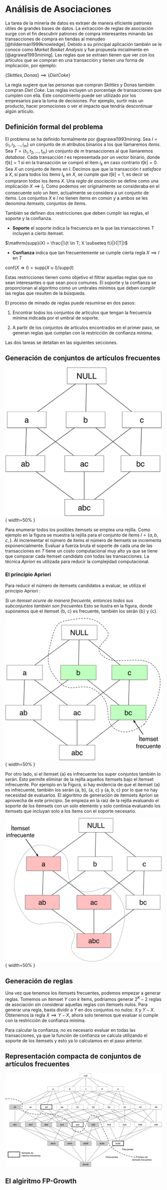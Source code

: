 # Análisis de Asociaciones

La tarea de la minería de datos es extraer de manera eficiente patrones útiles
de grandes bases de datos. La extracción de reglas de asociación surge con el
fin descubrir patrones de compra interesantes minando las transacciones de
compra en tiendas al menudeo [@hilderman1999knowledge]. Debido a su principal
aplicación también se le conoce como *Market Basket Analysis* y fue propuesta
inicialmente en [@agrawal1993mining]. Las reglas que se extraen tienen que ver con los articulos que se compran en una transacción y tienen una forma de implicación, por ejemplo:

$\{Skittles, Donas \} \implies \{ Diet Coke \}$ 

La regla sugiere que las personas que compran *Skittles* y Donas también
compran *Diet Coke*. Las reglas incluyen un porcentaje de transacciones que
cumplen con ella. Este conocimiento puede ser utilizado por los empresarios
para la toma de decisiones. Por ejemplo, surtir más un producto, hacer
promociones o ver el impacto que tendría descontinuar algún articulo.

## Definición formal del problema

El problema se ha definido formalmente por @agrawal1993mining: Sea $I = \{i_1,
i_2,\dots,i_m\}$ un conjunto de $m$ atributos binarios a los que llamaremos
*ítems*. Sea $T=\{t_1,t_2,\dots, t_m \}$ un conjunto de $m$ transacciones al
que llamaremos *database*. Cada transacción $t$ es representada por un vector
binario, donde $t[k] = 1$ si en la transacción se compró el ítem $i_k$ en caso
contrario $t[k] = 0$. Sea $X$ un conjunto de ítems en $I$. Decimos que que la
transacción $t$ *satisface* a $X$, si para todos los ítems $I_k$ en $X$, se
cumple que $t[k] = 1$, es decir se compraron todos los ítems $X$. Una *regla de
asociación* se define como una implicación $X \implies I_j$. Como podemos ver
originalmente se consideraba en el consecuente solo un ítem, actualmente se
considera a un conjunto de ítems. Los conjuntos $X$ e $I$ no tienen ítems en
común y a ambos se les denomina *itemsets*, conjuntos de ítems.

También se definen dos restricciones que deben cumplir las reglas, el soporte y
la confianza.

* **Soporte** el soporte indica la frecuencia en la que las transacciones $T$
 incluyen a cierto ítemset. 

 $\mathrm{supp}(X) = \frac{|\{t \in T; X \subseteq t\}|}{|T|}$

* **Confianza** indica que tan frecuentemente se cumple cierta regla $X \implies I$ en $T$

$\mathrm{conf}(X \Rightarrow I) = \mathrm{supp}(X \cup I) / \mathrm{supp}(I)$

Estas restricciones tienen como objetivo el filtrar aquellas reglas que no sean interesantes o que sean poco comunes. El soporte y la confianza se proporcionan al algoritmo como un umbrales mínimos que deben cumplir las reglas que resulten de la búsqueda.

El proceso de minado de reglas puede resumirse en dos pasos:

1. Encontrar todos los conjuntos de artículos que tengan la frecuencia mínima indicada por el umbral    de soporte.

2. A partir de los conjuntos de artículos encontrados en el primer paso, se generan reglas que cumplan  con la restricción de confianza mínima.

Las dos tareas se detallan en las siguientes secciones.

## Generación de conjuntos de artículos frecuentes

![Rejilla de ítemset](../img/itemset-1.png){ width=50% }

Para enumerar todos los posibles ítemsets se emplea una rejilla. Como ejemplo en la figura se muestra la rejilla para el conjunto de ítems $I = \{a, b, c,\}$. Al incrementar el número de ítems el número de ítemsets se incrementa exponencialmente. Evaluar a fuerza bruta el soporte de cada una de las transacciones en $T$ tiene un costo computacional muy alto ya que se tiene que comparar cada ítemset candidato con todas las transacciones. La técnica *Apriori* es utilizada para reducir la complejidad computacional.

### El principio Apriori

Para reducir el número de ítemsets candidatos a evaluar, se utiliza el principio Apriori : 

*Si un ítemset ocurre de manera frecuente, entonces todos sus subconjuntos también son frecuentes* 
Esto se ilustra en la figura, donde suponemos que el ítemset {b, c} es frecuente, también los serán {b} y {c}. 

![Rejilla de ítemset](../img/itemset-3.png){ width=50% }

Por otro lado, si el ítemset {a} es infrecuente los super conjuntos también lo serán. Esto permite eliminar de la rejilla aquellos ítemsets bajo el ítemset infrecuente. Por ejemplo en la Figura, si hay evidencia de que el ítemset {a} es infrecuente, también los serán {a, b}, {a, c} y {a, b, c} por lo que no hay necesidad de evaluarlos. El algoritmo de generación de ítemsets Apriori se aprovecha de este principio. Se empieza en la raíz de la rejilla evaluando el soporte de los ítemsets con un solo elemento y solo continúa evaluando los ítemsets que incluyan solo a los ítems con el soporte necesario.

![Rejilla de ítemset](../img/itemset-2.png){ width=50% }

## Generación de reglas

Una vez que tenemos los ítemsets frecuentes, podemos empezar a generar reglas.
Tomemos un itemset $Y$ con $k$ ítems, podríamos generar $2^K - 2$ reglas de
asociación sin considerar aquellas reglas con ítemsets nulos. Para generar una
regla, basta dividir a $Y$ en dos conjuntos no nulos: $X$ y $Y-X$. Obtenemos la
regla $X \implies Y-X$, ahora solo tenemos que evaluar si cumple con la
restricción de confianza mínima.

Para calcular la confianza, no es necesario evaluar en todas las transacciones,
ya que la función de confianza se calcula utilizando el soporte de los ítemsets
y esto ya lo calculamos en el paso anterior.

## Representación compacta de conjuntos de artículos frecuentes

![Rejilla de ítemset @tan2007introduction ](../img/lattice.png)

## El algiritmo FP-Growth



